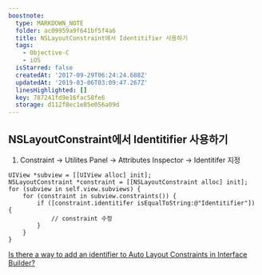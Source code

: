```yaml
---
boostnote:
  type: MARKDOWN_NOTE
  folder: ac09959a9f641bf5f4a6
  title: NSLayoutConstraint에서 Identitifier 사용하기
  tags:
    - Objective-C
    - iOS
  isStarred: false
  createdAt: '2017-09-29T06:24:24.688Z'
  updatedAt: '2019-03-06T03:09:47.267Z'
  linesHighlighted: []
  key: 787241fd9e16fac58fe6
  storage: d112f8ec1e85e056a09d
---
```


NSLayoutConstraint에서 Identitifier 사용하기
---
1. Constraint -> Utilites Panel -> Attributes Inspector -> Identitifer 지정
```objc
UIView *subview = [[UIView alloc] init];
NSLayoutConstraint *constraint = [[NSLayoutConstraint alloc] init];
for (subview in self.view.subviews) {
    for (constraint in subview.constraints()) {
        if ([constraint.identitifer isEqualToString:@"Identitifier"]) {
            // constraint 수정
        }
    }
}
```
[Is there a way to add an identifier to Auto Layout Constraints in Interface Builder?](https://stackoverflow.com/a/31831576)